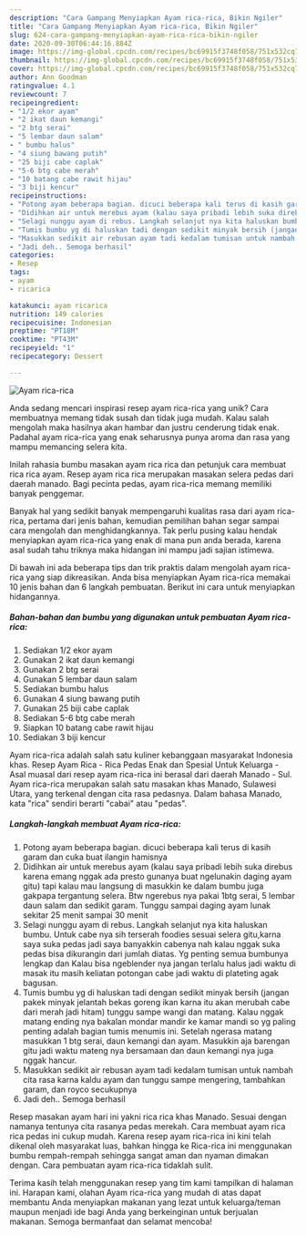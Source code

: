 ```yaml
---
description: "Cara Gampang Menyiapkan Ayam rica-rica, Bikin Ngiler"
title: "Cara Gampang Menyiapkan Ayam rica-rica, Bikin Ngiler"
slug: 624-cara-gampang-menyiapkan-ayam-rica-rica-bikin-ngiler
date: 2020-09-30T06:44:16.884Z
image: https://img-global.cpcdn.com/recipes/bc69915f3748f058/751x532cq70/ayam-rica-rica-foto-resep-utama.jpg
thumbnail: https://img-global.cpcdn.com/recipes/bc69915f3748f058/751x532cq70/ayam-rica-rica-foto-resep-utama.jpg
cover: https://img-global.cpcdn.com/recipes/bc69915f3748f058/751x532cq70/ayam-rica-rica-foto-resep-utama.jpg
author: Ann Goodman
ratingvalue: 4.1
reviewcount: 7
recipeingredient:
- "1/2 ekor ayam"
- "2 ikat daun kemangi"
- "2 btg serai"
- "5 lembar daun salam"
- " bumbu halus"
- "4 siung bawang putih"
- "25 biji cabe caplak"
- "5-6 btg cabe merah"
- "10 batang cabe rawit hijau"
- "3 biji kencur"
recipeinstructions:
- "Potong ayam beberapa bagian. dicuci beberapa kali terus di kasih garam dan cuka buat ilangin hamisnya"
- "Didihkan air untuk merebus ayam (kalau saya pribadi lebih suka direbus karena emang nggak ada presto gunanya buat ngelunakin daging ayam gitu) tapi kalau mau langsung di masukkin ke dalam bumbu juga gakpapa tergantung selera. Btw ngerebus nya pakai 1btg serai, 5 lembar daun salam dan sedikit garam. Tunggu sampai daging ayam lunak sekitar 25 menit sampai 30 menit"
- "Selagi nunggu ayam di rebus. Langkah selanjut nya kita haluskan bumbu. Untuk cabe nya sih terserah foodies sesuai selera gitu,karna saya suka pedas jadi saya banyakkin cabenya nah kalau nggak suka pedas bisa dikurangin dari jumlah diatas. Yg penting semua bumbunya lengkap dan Kalau bisa ngeblender nya jangan terlalu halus jadi waktu di masak itu masih keliatan potongan cabe jadi waktu di plateting agak bagusan."
- "Tumis bumbu yg di haluskan tadi dengan sedikit minyak bersih (jangan pakek minyak jelantah bekas goreng ikan karna itu akan merubah cabe dari merah jadi hitam) tunggu sampe wangi dan matang. Kalau nggak matang ending nya bakalan mondar mandir ke kamar mandi so yg paling penting adalah bagian tumis menumis ini. Setelah ngerasa matang masukkan 1 btg serai, daun kemangi dan ayam. Masukkin aja barengan gitu jadi waktu mateng nya bersamaan dan daun kemangi nya juga nggak hancur."
- "Masukkan sedikit air rebusan ayam tadi kedalam tumisan untuk nambah cita rasa karna kaldu ayam dan tunggu sampe mengering, tambahkan garam, dan royco secukupnya"
- "Jadi deh.. Semoga berhasil"
categories:
- Resep
tags:
- ayam
- ricarica

katakunci: ayam ricarica 
nutrition: 149 calories
recipecuisine: Indonesian
preptime: "PT18M"
cooktime: "PT43M"
recipeyield: "1"
recipecategory: Dessert

---
```



![Ayam rica-rica](https://img-global.cpcdn.com/recipes/bc69915f3748f058/751x532cq70/ayam-rica-rica-foto-resep-utama.jpg)

Anda sedang mencari inspirasi resep ayam rica-rica yang unik? Cara membuatnya memang tidak susah dan tidak juga mudah. Kalau salah mengolah maka hasilnya akan hambar dan justru cenderung tidak enak. Padahal ayam rica-rica yang enak seharusnya punya aroma dan rasa yang mampu memancing selera kita.

Inilah rahasia bumbu masakan ayam rica rica dan petunjuk cara membuat rica rica ayam. Resep ayam rica rica merupakan masakan selera pedas dari daerah manado. Bagi pecinta pedas, ayam rica-rica memang memiliki banyak penggemar.

Banyak hal yang sedikit banyak mempengaruhi kualitas rasa dari ayam rica-rica, pertama dari jenis bahan, kemudian pemilihan bahan segar sampai cara mengolah dan menghidangkannya. Tak perlu pusing kalau hendak menyiapkan ayam rica-rica yang enak di mana pun anda berada, karena asal sudah tahu triknya maka hidangan ini mampu jadi sajian istimewa.


Di bawah ini ada beberapa tips dan trik praktis dalam mengolah ayam rica-rica yang siap dikreasikan. Anda bisa menyiapkan Ayam rica-rica memakai 10 jenis bahan dan 6 langkah pembuatan. Berikut ini cara untuk menyiapkan hidangannya.

<!--inarticleads1-->

##### Bahan-bahan dan bumbu yang digunakan untuk pembuatan Ayam rica-rica:

1. Sediakan 1/2 ekor ayam
1. Gunakan 2 ikat daun kemangi
1. Gunakan 2 btg serai
1. Gunakan 5 lembar daun salam
1. Sediakan  bumbu halus
1. Gunakan 4 siung bawang putih
1. Gunakan 25 biji cabe caplak
1. Sediakan 5-6 btg cabe merah
1. Siapkan 10 batang cabe rawit hijau
1. Sediakan 3 biji kencur


Ayam rica-rica adalah salah satu kuliner kebanggaan masyarakat Indonesia khas. Resep Ayam Rica - Rica Pedas Enak dan Spesial Untuk Keluarga - Asal muasal dari resep ayam rica-rica ini berasal dari daerah Manado - Sul. Ayam rica-rica merupakan salah satu masakan khas Manado, Sulawesi Utara, yang terkenal dengan cita rasa pedasnya. Dalam bahasa Manado, kata &#34;rica&#34; sendiri berarti &#34;cabai&#34; atau &#34;pedas&#34;. 

<!--inarticleads2-->

##### Langkah-langkah membuat Ayam rica-rica:

1. Potong ayam beberapa bagian. dicuci beberapa kali terus di kasih garam dan cuka buat ilangin hamisnya
1. Didihkan air untuk merebus ayam (kalau saya pribadi lebih suka direbus karena emang nggak ada presto gunanya buat ngelunakin daging ayam gitu) tapi kalau mau langsung di masukkin ke dalam bumbu juga gakpapa tergantung selera. Btw ngerebus nya pakai 1btg serai, 5 lembar daun salam dan sedikit garam. Tunggu sampai daging ayam lunak sekitar 25 menit sampai 30 menit
1. Selagi nunggu ayam di rebus. Langkah selanjut nya kita haluskan bumbu. Untuk cabe nya sih terserah foodies sesuai selera gitu,karna saya suka pedas jadi saya banyakkin cabenya nah kalau nggak suka pedas bisa dikurangin dari jumlah diatas. Yg penting semua bumbunya lengkap dan Kalau bisa ngeblender nya jangan terlalu halus jadi waktu di masak itu masih keliatan potongan cabe jadi waktu di plateting agak bagusan.
1. Tumis bumbu yg di haluskan tadi dengan sedikit minyak bersih (jangan pakek minyak jelantah bekas goreng ikan karna itu akan merubah cabe dari merah jadi hitam) tunggu sampe wangi dan matang. Kalau nggak matang ending nya bakalan mondar mandir ke kamar mandi so yg paling penting adalah bagian tumis menumis ini. Setelah ngerasa matang masukkan 1 btg serai, daun kemangi dan ayam. Masukkin aja barengan gitu jadi waktu mateng nya bersamaan dan daun kemangi nya juga nggak hancur.
1. Masukkan sedikit air rebusan ayam tadi kedalam tumisan untuk nambah cita rasa karna kaldu ayam dan tunggu sampe mengering, tambahkan garam, dan royco secukupnya
1. Jadi deh.. Semoga berhasil


Resep masakan ayam hari ini yakni rica rica khas Manado. Sesuai dengan namanya tentunya cita rasanya pedas merekah. Cara membuat ayam rica rica pedas ini cukup mudah. Karena resep ayam rica-rica ini kini telah dikenal oleh masyarakat luas, bahkan hingga ke Rica-rica ini menggunakan bumbu rempah-rempah sehingga sangat aman dan nyaman dimakan dengan. Cara pembuatan ayam rica-rica tidaklah sulit. 

Terima kasih telah menggunakan resep yang tim kami tampilkan di halaman ini. Harapan kami, olahan Ayam rica-rica yang mudah di atas dapat membantu Anda menyiapkan makanan yang lezat untuk keluarga/teman maupun menjadi ide bagi Anda yang berkeinginan untuk berjualan makanan. Semoga bermanfaat dan selamat mencoba!
